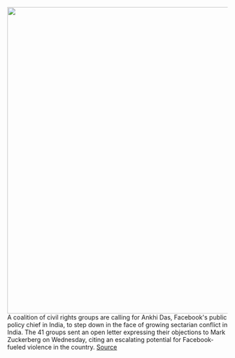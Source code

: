 <img src='https://cdn.vox-cdn.com/thumbor/SG-M_WAhuSNbC_601FEmDEqVVGM=/0x0:2040x1360/1200x800/filters:focal(857x517:1183x843)/cdn.vox-cdn.com/uploads/chorus_image/image/67376316/acastro_180522_facebook_0002.0.jpg' width='700px' /><br/>
A coalition of civil rights groups are calling for Ankhi Das, Facebook's public policy chief in India, to step down in the face of growing sectarian conflict in India. The 41 groups sent an open letter expressing their objections to Mark Zuckerberg on Wednesday, citing an escalating potential for Facebook-fueled violence in the country.
<a href='https://www.theverge.com/2020/9/9/21428940/facebooks-india-ankhi-das-mob-violence-hindu-muslim-genocide'> Source <a/>